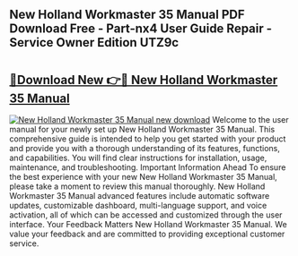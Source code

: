 ## New Holland Workmaster 35 Manual PDF Download Free - Part-nx4 User Guide Repair - Service Owner Edition UTZ9c

# <h2><a href="http://bc88170.oget.top/?id=New+Holland+Workmaster+35+Manual">🔗Download New 👉🔴 New Holland Workmaster 35 Manual</a></h2>

[![New Holland Workmaster 35 Manual new download](https://i.imgur.com/5g1atiW.png)](http://bc88170.oget.top/?id=New+Holland+Workmaster+35+Manual)
Welcome to the user manual for your newly set up New Holland Workmaster 35 Manual. This comprehensive guide is intended to help you get started with your product and provide you with a thorough understanding of its features, functions, and capabilities. You will find clear instructions for installation, usage, maintenance, and troubleshooting. Important Information Ahead To ensure the best experience with your new New Holland Workmaster 35 Manual, please take a moment to review this manual thoroughly. New Holland Workmaster 35 Manual advanced features include automatic software updates, customizable dashboard, multi-language support, and voice activation, all of which can be accessed and customized through the user interface. Your Feedback Matters New Holland Workmaster 35 Manual. We value your feedback and are committed to providing exceptional customer service.

